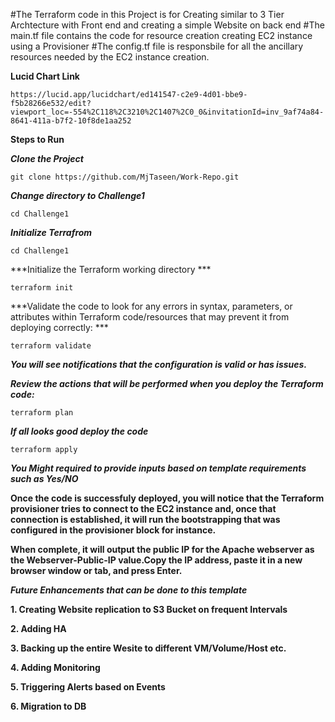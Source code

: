 #The Terraform code in this Project is for Creating similar to 3 Tier Archtecture with Front end and creating a simple Website on back end
#The main.tf file contains the code for resource creation creating EC2 instance using a Provisioner
#The config.tf file is responsbile for all the ancillary resources needed by the EC2 instance creation.

**Lucid Chart Link**

```
https://lucid.app/lucidchart/ed141547-c2e9-4d01-bbe9-f5b28266e532/edit?viewport_loc=-554%2C118%2C3210%2C1407%2C0_0&invitationId=inv_9af74a84-8641-411a-b7f2-10f8de1aa252
```

**Steps to Run**

***Clone the Project***
```
git clone https://github.com/MjTaseen/Work-Repo.git
```

***Change directory to Challenge1***
```
cd Challenge1
```


***Initialize Terrafrom***
```
cd Challenge1
```

***Initialize the Terraform working directory ***
```
terraform init
```

***Validate the code to look for any errors in syntax, parameters, or attributes within Terraform code/resources that may prevent it from deploying correctly: ***
```
terraform validate
```

***You will see notifications that the configuration is valid or has issues.*** 

***Review the actions that will be performed when you deploy the Terraform code:***
```
terraform plan
```

***If all looks good deploy the code***
```
terraform apply
```

***You Might required to provide inputs based on template requirements such as Yes/NO***



**Once the code is successfuly deployed, you will notice that the Terraform provisioner tries to connect to the EC2 instance and, once that connection is established, it will run the bootstrapping that was configured in the provisioner block for instance.** 


**When complete, it will output the public IP for the Apache webserver as the Webserver-Public-IP value.Copy the IP address, paste it in a new browser window or tab, and press Enter.**

***Future Enhancements that can be done to this template***

**1. Creating Website replication to S3 Bucket on frequent Intervals**

**2. Adding HA**

**3. Backing up the entire Wesite to different VM/Volume/Host etc.**

**4. Adding Monitoring**

**5. Triggering Alerts based on Events**

**6. Migration to DB**
